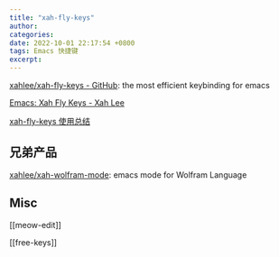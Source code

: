 ```yaml
---
title: "xah-fly-keys"
author: 
categories: 
date: 2022-10-01 22:17:54 +0800
tags: Emacs 快捷键
excerpt: 
---
```


[xahlee/xah-fly-keys - GitHub](https://github.com/xahlee/xah-fly-keys): the most efficient keybinding for emacs

[Emacs: Xah Fly Keys - Xah Lee](http://xahlee.info/emacs/misc/xah-fly-keys.html)

[xah-fly-keys 使用总结](https://pengpengxp.github.io/emacs/summary_of_xah_fly_keys.html)

## 兄弟产品

[xahlee/xah-wolfram-mode](https://github.com/xahlee/xah-wolfram-mode): emacs mode for Wolfram Language


## Misc

[[meow-edit]]

[[free-keys]]


